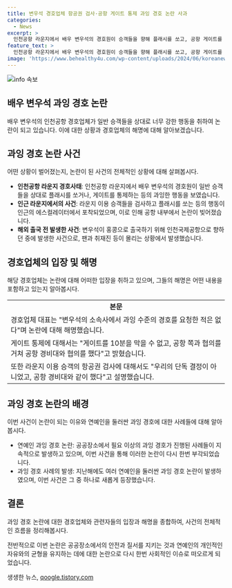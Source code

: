 ```yaml
---
title: 변우석 경호업체 항공권 검사·공항 게이트 통제 과잉 경호 논란 사과
categories:
  - News
excerpt: >
  인천공항 라운지에서 배우 변우석의 경호원이 승객들을 향해 플래시를 쏘고, 공항 게이트를 통제하는 모습이 과잉 경호 논란을 빚었다. 경호업체는 사과하며 변우석의 소속사에서 그런 요청을 한 적은 없다고 밝혔으며, 게이트 통제와 라운지 승객의 항공권 검사는 안전사고 예방을 위한 조치였다고 설명했다. 이에 대해 플래시 쏜 것은 경호원의 실수이며, 재발 방지 교육을 실시할 예정이라고 전했다. 이 같은 연예인 과잉 경호 논란은 과거에도 등장한 바 있다. (150자)
feature_text: >
  인천공항 라운지에서 배우 변우석의 경호원이 승객들을 향해 플래시를 쏘고, 공항 게이트를 통제하는 모습이 과잉 경호 논란을 빚었다. 경호업체는 사과하며 변우석의 소속사에서 그런 요청을 한 적은 없다고 밝혔으며, 게이트 통제와 라운지 승객의 항공권 검사는 안전사고 예방을 위한 조치였다고 설명했다. 이에 대해 플래시 쏜 것은 경호원의 실수이며, 재발 방지 교육을 실시할 예정이라고 전했다. 이 같은 연예인 과잉 경호 논란은 과거에도 등장한 바 있다. (150자)
image: 'https://www.behealthy4u.com/wp-content/uploads/2024/06/koreanews.jpg'
---
```


<p><img src="https://www.behealthy4u.com/wp-content/uploads/2024/06/koreanews.jpg" alt="info 속보" /></p>

<h2 data-ke-size="size26">배우 변우석 과잉 경호 논란</h2>

<p data-ke-size="size16">배우 변우석의 인천공항 경호업체가 일반 승객들을 상대로 너무 강한 행동을 취하여 논란이 되고 있습니다. 이에 대한 상황과 경호업체의 해명에 대해 알아보겠습니다.</p>

<h2 data-ke-size="size24">과잉 경호 논란 사건</h2>

<p data-ke-size="size16">어떤 상황이 벌어졌는지, 논란이 된 사건의 전체적인 상황에 대해 살펴봅시다.</p>

<ul>
    <li><b>인천공항 라운지 경호사태</b>: 인천공항 라운지에서 배우 변우석의 경호원이 일반 승객들을 상대로 플래시를 쏘거나, 게이트를 통제하는 등의 과잉한 행동을 보였습니다.</li>
    <li><b>인근 라운지에서의 사건</b>: 라운지 이용 승객들을 검사하고 플래시를 쏘는 등의 행동이 인근의 에스컬레이터에서 포착되었으며, 이로 인해 공항 내부에서 논란이 빚어졌습니다.</li>
    <li><b>해외 출국 전 발생한 사건</b>: 변우석이 홍콩으로 출국하기 위해 인천국제공항으로 향하던 중에 발생한 사건으로, 팬과 취재진 등이 몰리는 상황에서 발생했습니다.</li>
</ul>

<h2 data-ke-size="size24">경호업체의 입장 및 해명</h2>

<p data-ke-size="size16">해당 경호업체는 논란에 대해 어떠한 입장을 취하고 있으며, 그들의 해명은 어떤 내용을 포함하고 있는지 알아봅시다.</p>

<table>
    <tr>
        <td style="text-align: center; height: 17px;"><b>본문</b></td>
    </tr>
    <tr>
        <td>경호업체 대표는 "변우석의 소속사에서 과잉 수준의 경호를 요청한 적은 없다"며 논란에 대해 해명했습니다.</td>
    </tr>
    <tr>
        <td>게이트 통제에 대해서는 "게이트를 10분을 막을 수 없고, 공항 쪽과 협의를 거쳐 공항 경비대와 협의를 했다"고 밝혔습니다.</td>
    </tr>
    <tr>
        <td>또한 라운지 이용 승객의 항공권 검사에 대해서도 "우리의 단독 결정이 아니었고, 공항 경비대와 같이 했다"고 설명했습니다.</td>
    </tr>
</table>

<h2 data-ke-size="size24">과잉 경호 논란의 배경</h2>

<p data-ke-size="size16">이번 사건이 논란이 되는 이유와 연예인을 둘러싼 과잉 경호에 대한 사례들에 대해 알아봅시다.</p>

<ul>
    <li>연예인 과잉 경호 논란: 공공장소에서 필요 이상의 과잉 경호가 진행된 사례들이 지속적으로 발생하고 있으며, 이번 사건을 통해 이러한 논란이 다시 한번 부각되었습니다.</li>
    <li>과잉 경호 사례의 발생: 지난해에도 여러 연예인을 둘러싼 과잉 경호 논란이 발생하였으며, 이번 사건은 그 중 하나로 새롭게 등장했습니다.</li>
</ul>

<h2 data-ke-size="size24">결론</h2>

<p data-ke-size="size16">과잉 경호 논란에 대한 경호업체와 관련자들의 입장과 해명을 종합하여, 사건의 전체적인 흐름을 정리해봅시다.</p>

<p data-ke-size="size16">전반적으로 이번 논란은 공공장소에서의 안전과 질서를 지키는 것과 연예인의 개인적인 자유와의 균형을 유지하는 데에 대한 논란으로 다시 한번 사회적인 이슈로 떠오르게 되었습니다.</p>
생생한 뉴스, <a href="https://qoogle.tistory.com" rel="dofollow">qoogle.tistory.com</a>


